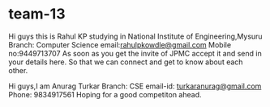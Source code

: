 # team-13
Hi guys this is Rahul KP studying in National Institute of Engineering,Mysuru
Branch: Computer Science
email:rahulpkowdle@gmail.com
Mobile no:9449713707
As soon as you get the invite of JPMC accept it and send in your details here. So that we can connect and get to know about each other.

Hi guys,I am Anurag Turkar
Branch: CSE
email-id: turkaranurag@gmail.com
Phone: 9834917561
Hoping for a good competiton ahead.
